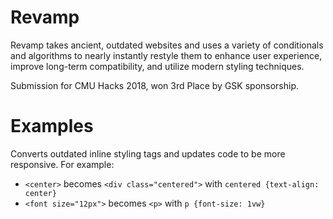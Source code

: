 # Revamp
Revamp takes ancient, outdated websites and uses a variety of conditionals and algorithms to nearly instantly restyle them to enhance user experience, improve long-term compatibility, and utilize modern styling techniques.

Submission for CMU Hacks 2018, won 3rd Place by GSK sponsorship.

# Examples
Converts outdated inline styling tags and updates code to be more responsive. For example:  
- ```<center>``` becomes ```<div class="centered">``` with ```centered {text-align: center}```  
- ```<font size="12px">``` becomes ```<p>``` with ```p {font-size: 1vw}```
